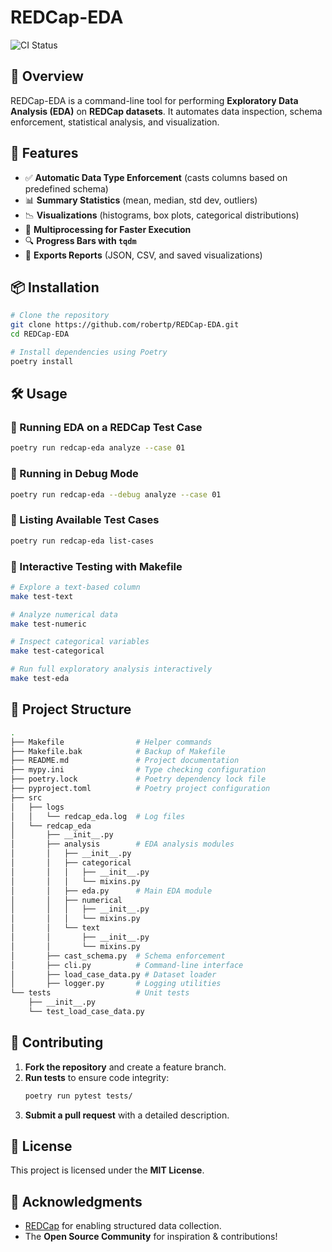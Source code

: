 # REDCap-EDA

![CI Status](https://github.com/robertp/REDCap-EDA/actions/workflows/ci.yaml/badge.svg)

## 📌 Overview
REDCap-EDA is a command-line tool for performing **Exploratory Data Analysis (EDA)** on **REDCap datasets**. It automates data inspection, schema enforcement, statistical analysis, and visualization.

## 🚀 Features
- ✅ **Automatic Data Type Enforcement** (casts columns based on predefined schema)
- 📊 **Summary Statistics** (mean, median, std dev, outliers)
- 📉 **Visualizations** (histograms, box plots, categorical distributions)
- 🔄 **Multiprocessing for Faster Execution**
- 🔍 **Progress Bars with `tqdm`**
- 📂 **Exports Reports** (JSON, CSV, and saved visualizations)

## 📦 Installation
```bash
# Clone the repository
git clone https://github.com/robertp/REDCap-EDA.git
cd REDCap-EDA

# Install dependencies using Poetry
poetry install
```

## 🛠️ Usage
### 🔹 Running EDA on a REDCap Test Case
```bash
poetry run redcap-eda analyze --case 01
```

### 🔹 Running in Debug Mode
```bash
poetry run redcap-eda --debug analyze --case 01
```

### 🔹 Listing Available Test Cases
```bash
poetry run redcap-eda list-cases
```

### 🔹 Interactive Testing with Makefile
```bash
# Explore a text-based column
make test-text

# Analyze numerical data
make test-numeric

# Inspect categorical variables
make test-categorical

# Run full exploratory analysis interactively
make test-eda
```

## 📂 Project Structure
```bash
.
├── Makefile                # Helper commands
├── Makefile.bak            # Backup of Makefile
├── README.md               # Project documentation
├── mypy.ini                # Type checking configuration
├── poetry.lock             # Poetry dependency lock file
├── pyproject.toml          # Poetry project configuration
├── src
│   ├── logs
│   │   └── redcap_eda.log  # Log files
│   └── redcap_eda
│       ├── __init__.py
│       ├── analysis        # EDA analysis modules
│       │   ├── __init__.py
│       │   ├── categorical
│       │   │   ├── __init__.py
│       │   │   └── mixins.py
│       │   ├── eda.py      # Main EDA module
│       │   ├── numerical
│       │   │   ├── __init__.py
│       │   │   └── mixins.py
│       │   └── text
│       │       ├── __init__.py
│       │       └── mixins.py
│       ├── cast_schema.py  # Schema enforcement
│       ├── cli.py          # Command-line interface
│       ├── load_case_data.py # Dataset loader
│       ├── logger.py       # Logging utilities
└── tests                   # Unit tests
    ├── __init__.py
    └── test_load_case_data.py
```

## 📝 Contributing
1. **Fork the repository** and create a feature branch.
2. **Run tests** to ensure code integrity:
   ```bash
   poetry run pytest tests/
   ```
3. **Submit a pull request** with a detailed description.

## 📜 License
This project is licensed under the **MIT License**.

## 🤝 Acknowledgments
- [REDCap](https://projectredcap.org/) for enabling structured data collection.
- The **Open Source Community** for inspiration & contributions!
